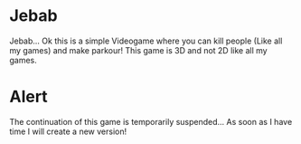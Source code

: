 # Jebab
Jebab... Ok this is a simple Videogame where you can kill people (Like all my games) and make parkour! This game is 3D and not 2D like all my games.

# Alert
The continuation of this game is temporarily suspended... As soon as I have time I will create a new version!
